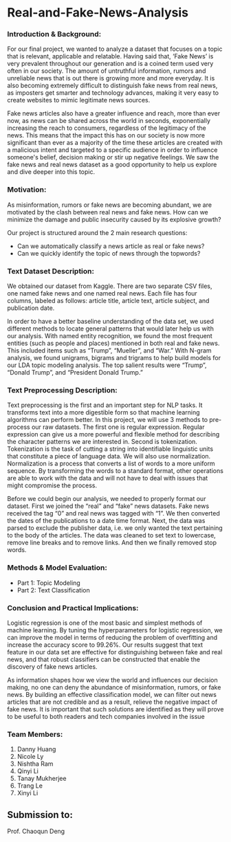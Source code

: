 # Real-and-Fake-News-Analysis

### Introduction & Background:
For our final project, we wanted to analyze a dataset that focuses on a topic that is relevant, applicable and relatable. Having said that, ‘Fake News’ is very prevalent throughout our generation and is a coined term used very often in our society. The amount of untruthful information, rumors and unreliable news that is out there is growing more and more everyday. It is also becoming extremely difficult to distinguish fake news from real news, as imposters get smarter and technology advances, making it very easy to create websites to mimic legitimate news sources.

Fake news articles also have a greater influence and reach, more than ever now, as news can be shared across the world in seconds, exponentially increasing the reach to consumers, regardless of the legitimacy of the news. This means that the impact this has on our society is now more significant than ever as a majority of the time these articles are created with a malicious intent and targeted to a specific audience in order to influence someone's belief, decision making or stir up negative feelings. We saw the fake news and real news dataset as a good opportunity to help us explore and dive deeper into this topic.


### Motivation:
As misinformation, rumors or fake news are becoming abundant, we are motivated by the clash  between real news and fake news. How can we minimize the damage and public insecurity caused by its explosive growth?

Our project is structured around the 2 main research questions:
- Can we automatically classify a news article as real or fake news?
- Can we quickly identify the topic of news through the topwords?


### Text Dataset Description:
We obtained our dataset from Kaggle. There are two separate CSV files, one named fake news and one named real news. Each file has four columns, labeled as follows: article title, article text, article subject, and publication date.

In order to have a better baseline understanding of the data set, we used different methods to locate general patterns that would later help us with our analysis. With named entity recognition, we found the most frequent entities (such as people and places) mentioned in both real and fake news. This included items such as “Trump”, “Mueller”, and “War.” With N-gram analysis, we found unigrams, bigrams and trigrams to help build models for our LDA topic modeling analysis. The top salient results were “Trump”, “Donald Trump”, and “President Donald Trump.”


### Text Preprocessing Description:
Text preprocessing is the first and an important step for NLP tasks. It transforms text into a more digestible form so that machine learning algorithms can perform better. In this project, we will use 3 methods to pre-process our raw datasets. The first one is regular expression. Regular expression can give us a more powerful and flexible method for describing the character patterns we are interested in. Second is tokenization. Tokenization is the task of cutting a string into identifiable linguistic units that constitute a piece of language data. We will also use normalization. Normalization is a process that converts a list of words to a more uniform sequence. By transforming the words to a standard format, other operations are able to work with the data and will not have to deal with issues that might compromise the process.

Before we could begin our analysis, we needed to properly format our dataset. First we joined the “real” and “fake” news datasets. Fake news received the tag “0” and real news was tagged with “1”. We then converted the dates of the publications to a date time format. Next, the data was parsed to exclude the publisher data, i.e. we only wanted the text pertaining to the body of the articles. The data was cleaned to set text to lowercase, remove line breaks and to remove links. And then we finally removed stop words.


### Methods & Model Evaluation:
- Part 1: Topic Modeling
- Part 2: Text Classification


### Conclusion and Practical Implications:
Logistic regression is one of the most basic and  simplest methods of machine learning. By tuning the hyperparameters for logistic regression, we can improve the model in terms of reducing the problem of overfitting and increase the accuracy score to 99.26%. Our results suggest that text feature in our data set are effective for distinguishing between fake and real news, and that robust classifiers can be constructed that enable the discovery of fake news articles.

As information shapes how we view the world and influences our decision making, no one can deny the abundance of misinformation, rumors, or fake news. By building an effective classification model, we can filter out news articles that are not credible and as a result, relieve the negative impact of fake news. It is important that such solutions are identified as they will prove to be useful to both readers and tech companies involved in the issue


### Team Members:
1. Danny Huang
2. Nicole Ly
3. Nishtha Ram
4. Qinyi Li
5. Tanay Mukherjee
6. Trang Le
7. Xinyi Li

## Submission to:
Prof. Chaoqun Deng
